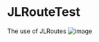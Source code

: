 # JLRouteTest
The use of JLRoutes
![image](https://github.com/iOSGongyu/JLRouteTest/blob/master/JLRoutesTest_0002.gif)
